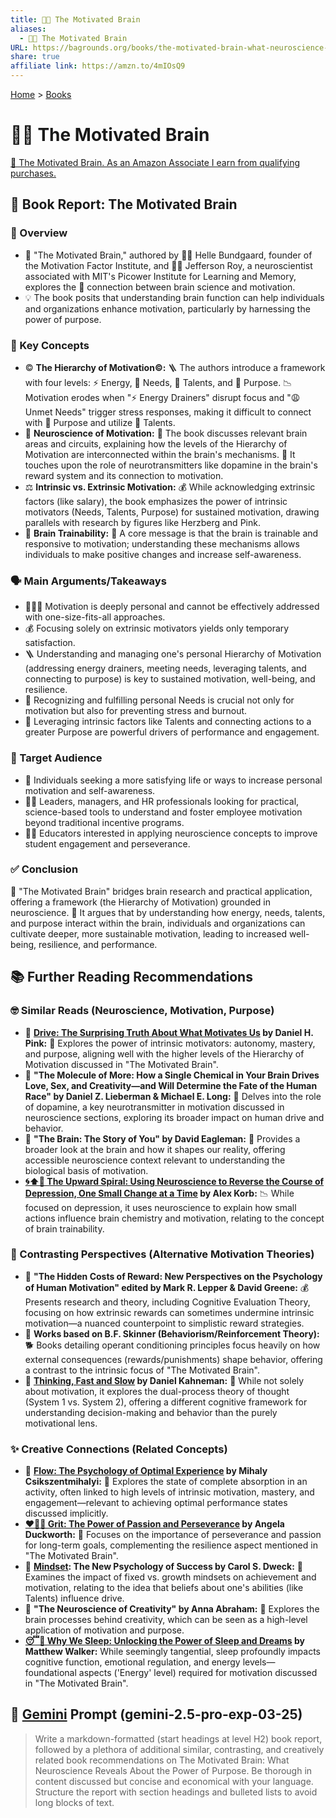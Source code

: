 ```yaml
---
title: 🎯🧠 The Motivated Brain
aliases:
  - 🎯🧠 The Motivated Brain
URL: https://bagrounds.org/books/the-motivated-brain-what-neuroscience-reveals-about-the-power-of-purpose
share: true
affiliate link: https://amzn.to/4mIOsQ9
---
```

[Home](../index.md) > [Books](./index.md)  
# 🎯🧠 The Motivated Brain  
[🛒 The Motivated Brain. As an Amazon Associate I earn from qualifying purchases.](https://amzn.to/4mIOsQ9)  
  
## 🧠 Book Report: The Motivated Brain  
### 📖 Overview  
* 🧠 "The Motivated Brain," authored by 👩‍💼 Helle Bundgaard, founder of the Motivation Factor Institute, and 👨‍🔬 Jefferson Roy, a neuroscientist associated with MIT's Picower Institute for Learning and Memory, explores the 🔗 connection between brain science and motivation.  
* 💡 The book posits that understanding brain function can help individuals and organizations enhance motivation, particularly by harnessing the power of purpose.  
  
### 🔑 Key Concepts  
* ©️ **The Hierarchy of Motivation©:** 🪜 The authors introduce a framework with four levels: ⚡️ Energy, 🫃 Needs, 🌟 Talents, and 🎯 Purpose. 📉 Motivation erodes when "⚡️ Energy Drainers" disrupt focus and "😩 Unmet Needs" trigger stress responses, making it difficult to connect with 🎯 Purpose and utilize 🌟 Talents.  
* 🧠 **Neuroscience of Motivation:** 🧠 The book discusses relevant brain areas and circuits, explaining how the levels of the Hierarchy of Motivation are interconnected within the brain's mechanisms. 🧪 It touches upon the role of neurotransmitters like dopamine in the brain's reward system and its connection to motivation.  
* ⚖️ **Intrinsic vs. Extrinsic Motivation:** 💰 While acknowledging extrinsic factors (like salary), the book emphasizes the power of intrinsic motivators (Needs, Talents, Purpose) for sustained motivation, drawing parallels with research by figures like Herzberg and Pink.  
* 💪 **Brain Trainability:** 🧠 A core message is that the brain is trainable and responsive to motivation; understanding these mechanisms allows individuals to make positive changes and increase self-awareness.  
  
### 🗣️ Main Arguments/Takeaways  
* 🧑‍🤝‍🧑 Motivation is deeply personal and cannot be effectively addressed with one-size-fits-all approaches.  
* 💰 Focusing solely on extrinsic motivators yields only temporary satisfaction.  
* 🪜 Understanding and managing one's personal Hierarchy of Motivation (addressing energy drainers, meeting needs, leveraging talents, and connecting to purpose) is key to sustained motivation, well-being, and resilience.  
* 🫃 Recognizing and fulfilling personal Needs is crucial not only for motivation but also for preventing stress and burnout.  
* 🌟 Leveraging intrinsic factors like Talents and connecting actions to a greater Purpose are powerful drivers of performance and engagement.  
  
### 🎯 Target Audience  
* 🙋 Individuals seeking a more satisfying life or ways to increase personal motivation and self-awareness.  
* 🧑‍💼 Leaders, managers, and HR professionals looking for practical, science-based tools to understand and foster employee motivation beyond traditional incentive programs.  
* 👨‍🏫 Educators interested in applying neuroscience concepts to improve student engagement and perseverance.  
  
### ✅ Conclusion  
📖 "The Motivated Brain" bridges brain research and practical application, offering a framework (the Hierarchy of Motivation) grounded in neuroscience. 🧠 It argues that by understanding how energy, needs, talents, and purpose interact within the brain, individuals and organizations can cultivate deeper, more sustainable motivation, leading to increased well-being, resilience, and performance.  
  
## 📚 Further Reading Recommendations  
  
### 🤓 Similar Reads (Neuroscience, Motivation, Purpose)  
* 📖 **[Drive: The Surprising Truth About What Motivates Us](./drive-the-surprising-truth-about-what-motivates-us.md) by Daniel H. Pink:** 🎯 Explores the power of intrinsic motivators: autonomy, mastery, and purpose, aligning well with the higher levels of the Hierarchy of Motivation discussed in "The Motivated Brain".  
* 📖 **"The Molecule of More: How a Single Chemical in Your Brain Drives Love, Sex, and Creativity—and Will Determine the Fate of the Human Race" by Daniel Z. Lieberman & Michael E. Long:** 🧪 Delves into the role of dopamine, a key neurotransmitter in motivation discussed in neuroscience sections, exploring its broader impact on human drive and behavior.  
* 📖 **"The Brain: The Story of You" by David Eagleman:** 🧠 Provides a broader look at the brain and how it shapes our reality, offering accessible neuroscience context relevant to understanding the biological basis of motivation.  
* **[🌀⬆️🧠 The Upward Spiral: Using Neuroscience to Reverse the Course of Depression, One Small Change at a Time](./the-upward-spiral-using-neuroscience-to-reverse-the-course-of-depression-one-small-change-at-a-time.md) by Alex Korb:** 📉 While focused on depression, it uses neuroscience to explain how small actions influence brain chemistry and motivation, relating to the concept of brain trainability.  
  
### 🤔 Contrasting Perspectives (Alternative Motivation Theories)  
* 📖 **"The Hidden Costs of Reward: New Perspectives on the Psychology of Human Motivation" edited by Mark R. Lepper & David Greene:** 💰 Presents research and theory, including Cognitive Evaluation Theory, focusing on how extrinsic rewards can sometimes undermine intrinsic motivation—a nuanced counterpoint to simplistic reward strategies.  
* 📖 **Works based on B.F. Skinner (Behaviorism/Reinforcement Theory):** 🐕 Books detailing operant conditioning principles focus heavily on how external consequences (rewards/punishments) shape behavior, offering a contrast to the intrinsic focus of "The Motivated Brain".  
* 📖 **[Thinking, Fast and Slow](./thinking-fast-and-slow.md) by Daniel Kahneman:** 🧠 While not solely about motivation, it explores the dual-process theory of thought (System 1 vs. System 2), offering a different cognitive framework for understanding decision-making and behavior than the purely motivational lens.  
  
### ✨ Creative Connections (Related Concepts)  
* 📖 **[Flow: The Psychology of Optimal Experience](./flow-the-psychology-of-optimal-experience.md) by Mihaly Csikszentmihalyi:** 🌊 Explores the state of complete absorption in an activity, often linked to high levels of intrinsic motivation, mastery, and engagement—relevant to achieving optimal performance states discussed implicitly.  
* **[❤️‍🔥💪 Grit: The Power of Passion and Perseverance](./grit-the-power-of-passion-and-perseverance.md) by Angela Duckworth:** 💪 Focuses on the importance of perseverance and passion for long-term goals, complementing the resilience aspect mentioned in "The Motivated Brain".  
* 📖 **[Mindset](./mindset.md): The New Psychology of Success by Carol S. Dweck:** 🧠 Examines the impact of fixed vs. growth mindsets on achievement and motivation, relating to the idea that beliefs about one's abilities (like Talents) influence drive.  
* 📖 **"The Neuroscience of Creativity" by Anna Abraham:** 🎨 Explores the brain processes behind creativity, which can be seen as a high-level application of motivation and purpose.  
* **[😴💭 Why We Sleep: Unlocking the Power of Sleep and Dreams](./why-we-sleep-unlocking-the-power-of-sleep-and-dreams.md) by Matthew Walker:** While seemingly tangential, sleep profoundly impacts cognitive function, emotional regulation, and energy levels—foundational aspects ('Energy' level) required for motivation discussed in "The Motivated Brain".  
  
## 💬 [Gemini](../software/gemini.md) Prompt (gemini-2.5-pro-exp-03-25)  
> Write a markdown-formatted (start headings at level H2) book report, followed by a plethora of additional similar, contrasting, and creatively related book recommendations on The Motivated Brain: What Neuroscience Reveals About the Power of Purpose. Be thorough in content discussed but concise and economical with your language. Structure the report with section headings and bulleted lists to avoid long blocks of text.